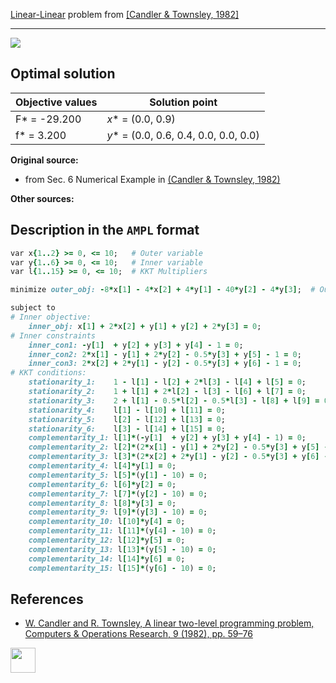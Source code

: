 [Linear-Linear](/BASBLib/LP-LP-problems) problem from [\[Candler & Townsley, 1982\]][Candler & Townsley, 1982]

---

![](https://github.com/basblsolver/BASBLib/wiki/images/ct_1982_01_eq.jpg)

## Optimal solution

Objective values   | Solution point                         |
------------------ | -------------------------------------- |
F* = -29.200       | _x_* = (0.0, 0.9)                      |
f* = 3.200         | _y_* = (0.0, 0.6, 0.4, 0.0, 0.0, 0.0)  |

__Original source:__

 - from Sec. 6 Numerical Example in [(Candler & Townsley, 1982)][Candler & Townsley, 1982]

__Other sources:__

## Description in the `AMPL` format

```ruby
var x{1..2} >= 0, <= 10;   # Outer variable
var y{1..6} >= 0, <= 10;   # Inner variable
var l{1..15} >= 0, <= 10;  # KKT Multipliers

minimize outer_obj: -8*x[1] - 4*x[2] + 4*y[1] - 40*y[2] - 4*y[3];  # Outer objective

subject to
# Inner objective:
    inner_obj: x[1] + 2*x[2] + y[1] + y[2] + 2*y[3] = 0;
# Inner constraints
    inner_con1: -y[1]  + y[2] + y[3] + y[4] - 1 = 0;
    inner_con2: 2*x[1] - y[1] + 2*y[2] - 0.5*y[3] + y[5] - 1 = 0;
    inner_con3: 2*x[2] + 2*y[1] - y[2] - 0.5*y[3] + y[6] - 1 = 0;
# KKT conditions:
    stationarity_1:    1 - l[1] - l[2] + 2*l[3] - l[4] + l[5] = 0;
    stationarity_2:    1 + l[1] + 2*l[2] - l[3] - l[6] + l[7] = 0;
    stationarity_3:    2 + l[1] - 0.5*l[2] - 0.5*l[3] - l[8] + l[9] = 0;
    stationarity_4:    l[1] - l[10] + l[11] = 0;
    stationarity_5:    l[2] - l[12] + l[13] = 0;
    stationarity_6:    l[3] - l[14] + l[15] = 0;
    complementarity_1: l[1]*(-y[1]  + y[2] + y[3] + y[4] - 1) = 0;
    complementarity_2: l[2]*(2*x[1] - y[1] + 2*y[2] - 0.5*y[3] + y[5] - 1) = 0;
    complementarity_3: l[3]*(2*x[2] + 2*y[1] - y[2] - 0.5*y[3] + y[6] - 1) = 0;
    complementarity_4: l[4]*y[1] = 0;
    complementarity_5: l[5]*(y[1] - 10) = 0;
    complementarity_6: l[6]*y[2] = 0;
    complementarity_7: l[7]*(y[2] - 10) = 0;
    complementarity_8: l[8]*y[3] = 0;
    complementarity_9: l[9]*(y[3] - 10) = 0;
    complementarity_10: l[10]*y[4] = 0;
    complementarity_11: l[11]*(y[4] - 10) = 0;
    complementarity_12: l[12]*y[5] = 0;
    complementarity_13: l[13]*(y[5] - 10) = 0;
    complementarity_14: l[14]*y[6] = 0;
    complementarity_15: l[15]*(y[6] - 10) = 0;
```

##  References

 - [W. Candler and R. Townsley, A linear two-level programming problem, Computers & Operations Research, 9 (1982), pp. 59–76](https://doi.org/10.1016/0305-0548(82)90006-5)

[<img src="http://www.interupgrade.com/images/pfeil-backbutton.png" width="40" height="40">](/BASBLib/LP-LP-problems "Back to summary of LP-LP problems")

[Candler & Townsley, 1982]: https://doi.org/10.1016/0305-0548(82)90006-5
